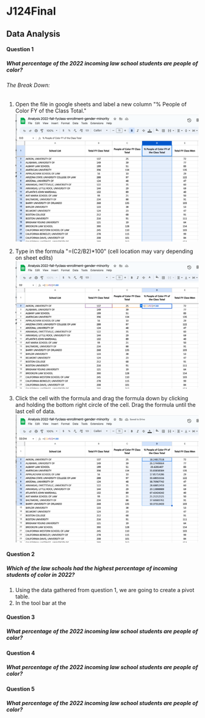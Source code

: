 # J124Final

## Data Analysis 

#### Question 1 
##### *What percentage of the 2022 incoming law school students are people of color?*

###### The Break Down: 

1. Open the file in google sheets and label a new column "% People of Color FY of the Class Total."
![adding column on google sheets](addedcolumn.png)

2. Type in the formula "=(C2/B2)*100" (cell location may vary depending on sheet edits)
![adding a formula on google sheets](formula.png)

3. Click the cell with the formula and drag the formula down by clicking and holding the bottom right circle of the cell. Drag the formula until the last cell of data.
![dragging a formula on google sheets](dragforumla.png)

#### Question 2
##### *Which of the law schools had the highest percentage of incoming students of color in 2022?*

1. Using the data gathered from question 1, we are going to create a pivot table.
2. In the tool bar at the 



#### Question 3
##### *What percentage of the 2022 incoming law school students are people of color?*





#### Question 4
##### *What percentage of the 2022 incoming law school students are people of color?*




#### Question 5
##### *What percentage of the 2022 incoming law school students are people of color?*
